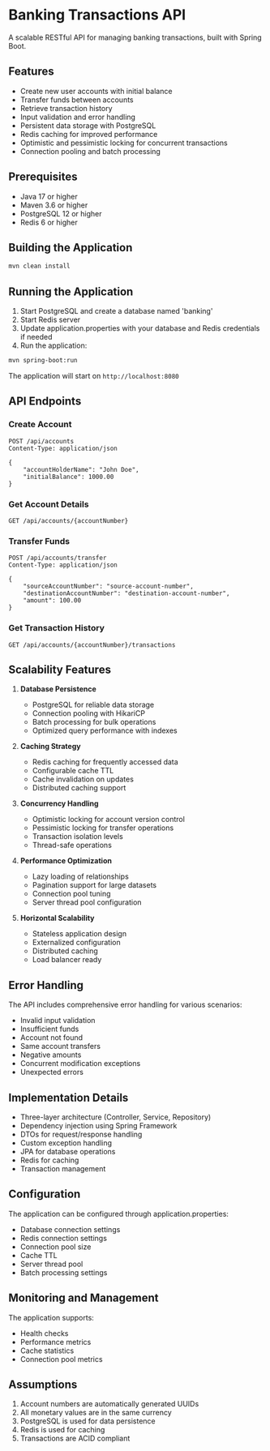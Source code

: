 # Banking Transactions API

A scalable RESTful API for managing banking transactions, built with Spring Boot.

## Features

- Create new user accounts with initial balance
- Transfer funds between accounts
- Retrieve transaction history
- Input validation and error handling
- Persistent data storage with PostgreSQL
- Redis caching for improved performance
- Optimistic and pessimistic locking for concurrent transactions
- Connection pooling and batch processing

## Prerequisites

- Java 17 or higher
- Maven 3.6 or higher
- PostgreSQL 12 or higher
- Redis 6 or higher

## Building the Application

```bash
mvn clean install
```

## Running the Application

1. Start PostgreSQL and create a database named 'banking'
2. Start Redis server
3. Update application.properties with your database and Redis credentials if needed
4. Run the application:
```bash
mvn spring-boot:run
```

The application will start on `http://localhost:8080`

## API Endpoints

### Create Account
```http
POST /api/accounts
Content-Type: application/json

{
    "accountHolderName": "John Doe",
    "initialBalance": 1000.00
}
```

### Get Account Details
```http
GET /api/accounts/{accountNumber}
```

### Transfer Funds
```http
POST /api/accounts/transfer
Content-Type: application/json

{
    "sourceAccountNumber": "source-account-number",
    "destinationAccountNumber": "destination-account-number",
    "amount": 100.00
}
```

### Get Transaction History
```http
GET /api/accounts/{accountNumber}/transactions
```

## Scalability Features

1. **Database Persistence**
   - PostgreSQL for reliable data storage
   - Connection pooling with HikariCP
   - Batch processing for bulk operations
   - Optimized query performance with indexes

2. **Caching Strategy**
   - Redis caching for frequently accessed data
   - Configurable cache TTL
   - Cache invalidation on updates
   - Distributed caching support

3. **Concurrency Handling**
   - Optimistic locking for account version control
   - Pessimistic locking for transfer operations
   - Transaction isolation levels
   - Thread-safe operations

4. **Performance Optimization**
   - Lazy loading of relationships
   - Pagination support for large datasets
   - Connection pool tuning
   - Server thread pool configuration

5. **Horizontal Scalability**
   - Stateless application design
   - Externalized configuration
   - Distributed caching
   - Load balancer ready

## Error Handling

The API includes comprehensive error handling for various scenarios:
- Invalid input validation
- Insufficient funds
- Account not found
- Same account transfers
- Negative amounts
- Concurrent modification exceptions
- Unexpected errors

## Implementation Details

- Three-layer architecture (Controller, Service, Repository)
- Dependency injection using Spring Framework
- DTOs for request/response handling
- Custom exception handling
- JPA for database operations
- Redis for caching
- Transaction management

## Configuration

The application can be configured through application.properties:
- Database connection settings
- Redis connection settings
- Connection pool size
- Cache TTL
- Server thread pool
- Batch processing settings

## Monitoring and Management

The application supports:
- Health checks
- Performance metrics
- Cache statistics
- Connection pool metrics

## Assumptions

1. Account numbers are automatically generated UUIDs
2. All monetary values are in the same currency
3. PostgreSQL is used for data persistence
4. Redis is used for caching
5. Transactions are ACID compliant 